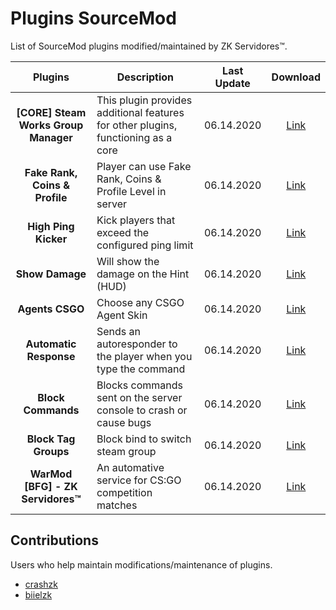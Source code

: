 # Plugins SourceMod
List of SourceMod plugins modified/maintained by ZK Servidores™.

Plugins | Description | Last Update | Download
:--------: | -------- | :--------: | :--------:
**[CORE] Steam Works Group Manager** | This plugin provides additional features for other plugins, functioning as a core | 06.14.2020 | [Link](https://github.com/zkservidores-clientes/SWGM)
**Fake Rank, Coins & Profile** | Player can use Fake Rank, Coins & Profile Level in server | 06.14.2020 | [Link](https://github.com/zkservidores-clientes/Fake-Rank-Coins-Profile)
**High Ping Kicker** | Kick players that exceed the configured ping limit | 06.14.2020 | [Link](https://github.com/zkservidores-clientes/High-Ping-Kicker)
**Show Damage** | Will show the damage on the Hint (HUD) | 06.14.2020 | [Link](https://github.com/zkservidores-clientes/Show-Damage)
**Agents CSGO** | Choose any CSGO Agent Skin | 06.14.2020 | [Link](https://github.com/zkservidores-clientes/Agents-CSGO)
**Automatic Response** | Sends an autoresponder to the player when you type the command | 06.14.2020 | [Link](https://github.com/zkservidores-clientes/Automatic-Response)
**Block Commands** | Blocks commands sent on the server console to crash or cause bugs | 06.14.2020 | [Link](https://github.com/zkservidores-clientes/Block-Commands)
**Block Tag Groups** | Block bind to switch steam group | 06.14.2020 | [Link](https://github.com/zkservidores-clientes/Block-Tag-Groups)
**WarMod [BFG] - ZK Servidores™** | An automative service for CS:GO competition matches | 06.14.2020 | [Link](https://github.com/zkservidores-clientes/WarMod-BFG-ZK-Servidores)

## Contributions
Users who help maintain modifications/maintenance of plugins.
- [crashzk](https://github.com/crashzk)
- [biielzk](https://github.com/biielzk)
